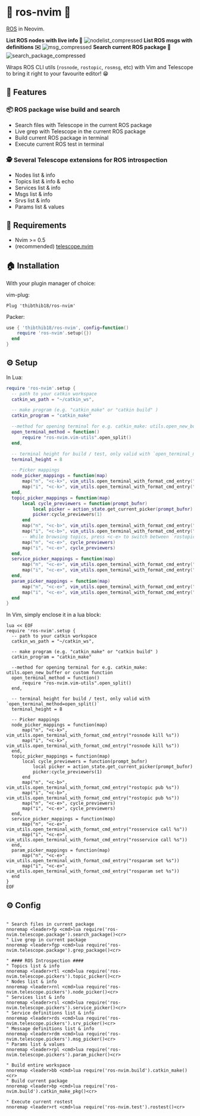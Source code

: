 # 🐢 ros-nvim 🐢
[ROS](https://www.ros.org) in Neovim.

**List ROS nodes with live info 🔦**
![nodelist_compressed](https://user-images.githubusercontent.com/37300147/135919833-d8988f88-7bf6-4e62-928a-5470ff18a1b5.gif)
**List ROS msgs with definitions ✉️**
![msg_compressed](https://user-images.githubusercontent.com/37300147/135919840-d5978470-f50e-4d66-9c02-dc6120189da4.gif)
**Search current ROS package 🔎**
![search_package_compressed](https://user-images.githubusercontent.com/37300147/135919843-af069238-8483-43c0-85ee-35ac1e08b3f0.gif)

Wraps ROS CLI utils (`rosnode`, `rostopic`, `rosmsg`, etc) with Vim and Telescope to bring it right to your favourite editor! 😁

## 🤩 Features

### 📦 ROS package wise build and search

- Search files with Telescope in the current ROS package
- Live grep with Telescope in the current ROS package
- Build current ROS package in terminal
- Execute current ROS test in terminal

### 🕵️  Several Telescope extensions for ROS introspection

- Nodes list & info
- Topics list & info & echo
- Services list & info
- Msgs list & info
- Srvs list & info
- Params list & values

## 🦒 Requirements

- Nvim >= 0.5
- (recommended) [telescope.nvim](https://github.com/nvim-telescope/telescope.nvim)

## 🏠 Installation

With your plugin manager of choice:

vim-plug:
```vim
Plug 'thibthib18/ros-nvim'
```
Packer:
```lua
use { 'thibthib18/ros-nvim', config=function()
    require 'ros-nvim'.setup({})
  end
}
```

## ⚙️  Setup

In Lua:
```lua
require 'ros-nvim'.setup {
  -- path to your catkin workspace
  catkin_ws_path = "~/catkin_ws",

  -- make program (e.g. "catkin_make" or "catkin build" )
  catkin_program = "catkin_make"

  --method for opening terminal for e.g. catkin_make: utils.open_new_buffer or custom function
  open_terminal_method = function()
      require "ros-nvim.vim-utils".open_split()
  end,

  -- terminal height for build / test, only valid with `open_terminal_method=open_split()`
  terminal_height = 8

  -- Picker mappings
  node_picker_mappings = function(map)
      map("n", "<c-k>", vim_utils.open_terminal_with_format_cmd_entry("rosnode kill %s"))
      map("i", "<c-k>", vim_utils.open_terminal_with_format_cmd_entry("rosnode kill %s"))
  end,
  topic_picker_mappings = function(map)
      local cycle_previewers = function(prompt_bufnr)
          local picker = action_state.get_current_picker(prompt_bufnr)
          picker:cycle_previewers(1)
      end
      map("n", "<c-b>", vim_utils.open_terminal_with_format_cmd_entry("rostopic pub %s"))
      map("i", "<c-b>", vim_utils.open_terminal_with_format_cmd_entry("rostopic pub %s"))
      -- While browsing topics, press <c-e> to switch between `rostopic info` and `rostopic echo`
      map("n", "<c-e>", cycle_previewers)
      map("i", "<c-e>", cycle_previewers)
  end,
  service_picker_mappings = function(map)
      map("n", "<c-e>", vim_utils.open_terminal_with_format_cmd_entry("rosservice call %s"))
      map("i", "<c-e>", vim_utils.open_terminal_with_format_cmd_entry("rosservice call %s"))
  end,
  param_picker_mappings = function(map)
      map("n", "<c-e>", vim_utils.open_terminal_with_format_cmd_entry("rosparam set %s"))
      map("i", "<c-e>", vim_utils.open_terminal_with_format_cmd_entry("rosparam set %s"))
  end
}
```

In Vim, simply enclose it in a lua block:
```vim
lua << EOF
require 'ros-nvim'.setup {
  -- path to your catkin workspace
  catkin_ws_path = "~/catkin_ws",

  -- make program (e.g. "catkin_make" or "catkin build" )
  catkin_program = "catkin_make"

  --method for opening terminal for e.g. catkin_make: utils.open_new_buffer or custom function
  open_terminal_method = function()
      require "ros-nvim.vim-utils".open_split()
  end,

  -- terminal height for build / test, only valid with `open_terminal_method=open_split()`
  terminal_height = 8

  -- Picker mappings
  node_picker_mappings = function(map)
      map("n", "<c-k>", vim_utils.open_terminal_with_format_cmd_entry("rosnode kill %s"))
      map("i", "<c-k>", vim_utils.open_terminal_with_format_cmd_entry("rosnode kill %s"))
  end,
  topic_picker_mappings = function(map)
      local cycle_previewers = function(prompt_bufnr)
          local picker = action_state.get_current_picker(prompt_bufnr)
          picker:cycle_previewers(1)
      end
      map("n", "<c-b>", vim_utils.open_terminal_with_format_cmd_entry("rostopic pub %s"))
      map("i", "<c-b>", vim_utils.open_terminal_with_format_cmd_entry("rostopic pub %s"))
      map("n", "<c-e>", cycle_previewers)
      map("i", "<c-e>", cycle_previewers)
  end,
  service_picker_mappings = function(map)
      map("n", "<c-e>", vim_utils.open_terminal_with_format_cmd_entry("rosservice call %s"))
      map("i", "<c-e>", vim_utils.open_terminal_with_format_cmd_entry("rosservice call %s"))
  end,
  param_picker_mappings = function(map)
      map("n", "<c-e>", vim_utils.open_terminal_with_format_cmd_entry("rosparam set %s"))
      map("i", "<c-e>", vim_utils.open_terminal_with_format_cmd_entry("rosparam set %s"))
  end
}
EOF
```

## ⚙️  Config

```vim

" Search files in current package
nnoremap <leader>fp <cmd>lua require('ros-nvim.telescope.package').search_package()<cr>
" Live grep in current package
nnoremap <leader>fgp <cmd>lua require('ros-nvim.telescope.package').grep_package()<cr>

" #### ROS Introspection ####
" Topics list & info
nnoremap <leader>rtl <cmd>lua require('ros-nvim.telescope.pickers').topic_picker()<cr>
" Nodes list & info
nnoremap <leader>rnl <cmd>lua require('ros-nvim.telescope.pickers').node_picker()<cr>
" Services list & info
nnoremap <leader>rsl <cmd>lua require('ros-nvim.telescope.pickers').service_picker()<cr>
" Service definitions list & info
nnoremap <leader>rds <cmd>lua require('ros-nvim.telescope.pickers').srv_picker()<cr>
" Message definitions list & info
nnoremap <leader>rdm <cmd>lua require('ros-nvim.telescope.pickers').msg_picker()<cr>
" Params list & values
nnoremap <leader>rpl <cmd>lua require('ros-nvim.telescope.pickers').param_picker()<cr>

" Build entire workspace
nnoremap <leader>bb <cmd>lua require('ros-nvim.build').catkin_make()<cr>
" Build current package
nnoremap <leader>bp <cmd>lua require('ros-nvim.build').catkin_make_pkg()<cr>

" Execute current rostest
nnoremap <leader>rt <cmd>lua require('ros-nvim.test').rostest()<cr>

```
